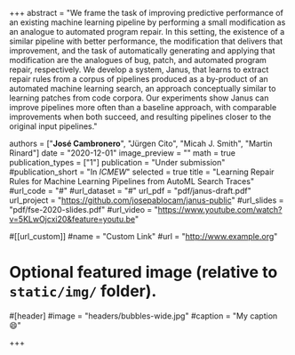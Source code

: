 +++
abstract = "We frame the task of improving predictive performance of an existing machine learning pipeline by performing a small modification as an analogue to automated program repair. In this setting, the existence of a similar pipeline with better performance, the modification that delivers that improvement, and the task of automatically generating and applying that modification are the analogues of bug, patch, and automated program repair, respectively. We develop a system, Janus, that learns to extract repair rules from a corpus of pipelines produced as a by-product of an automated machine learning search, an approach conceptually similar to learning patches from code corpora. Our experiments show Janus can improve pipelines more often than a baseline approach, with comparable improvements when both succeed, and resulting pipelines closer to the original input pipelines."

authors = ["**José Cambronero**", "Jürgen Cito", "Micah J. Smith", "Martin Rinard"]
date = "2020-12-01"
image_preview = ""
math = true
publication_types = ["1"]
publication = "Under submission"
#publication_short = "In *ICMEW*"
selected = true
title = "Learning Repair Rules for Machine Learning Pipelines from AutoML Search Traces"
#url_code = "#"
#url_dataset = "#"
url_pdf = "pdf/janus-draft.pdf"
url_project = "https://github.com/josepablocam/janus-public"
#url_slides = "pdf/fse-2020-slides.pdf"
#url_video = "https://www.youtube.com/watch?v=5KLwOjcxi20&feature=youtu.be"

#[[url_custom]]
#name = "Custom Link"
#url = "http://www.example.org"

# Optional featured image (relative to `static/img/` folder).
#[header]
#image = "headers/bubbles-wide.jpg"
#caption = "My caption :smile:"

+++
